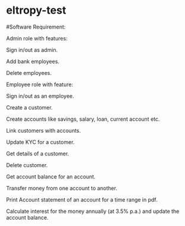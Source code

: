 # eltropy-test
#Software Requirement:

Admin role with features:

Sign in/out as admin.

Add bank employees.

Delete employees.

Employee role with feature:

Sign in/out as an employee. 

Create a customer.

Create accounts like savings, salary, loan, current account etc.

Link customers with accounts.

Update KYC for a customer.

Get details of a customer.

Delete customer.

Get account balance for an account.

Transfer money from one account to another.

Print Account statement of an account for a time range in pdf.

Calculate interest for the money annually (at 3.5% p.a.) and update the account balance.